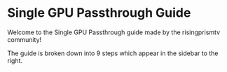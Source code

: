 # Single GPU Passthrough Guide

Welcome to the Single GPU Passthrough guide made by the risingprismtv community!

The guide is broken down into 9 steps which appear in the sidebar to the right.

